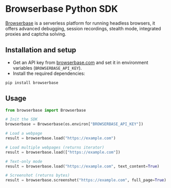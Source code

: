 # Browserbase Python SDK

[Browserbase](https://browserbase.com) is a serverless platform for running headless browsers, it offers advanced debugging, session recordings, stealth mode, integrated proxies and captcha solving.

## Installation and setup

- Get an API key from [browserbase.com](https://browserbase.com) and set it in environment variables (`BROWSERBASE_API_KEY`).
- Install the required dependencies:

```
pip install browserbase
```

## Usage

```py
from browserbase import Browserbase

# Init the SDK
browserbase = Browserbase(os.environ["BROWSERBASE_API_KEY"])

# Load a webpage
result = browserbase.load("https://example.com")

# Load multiple webpages (returns iterator)
result = browserbase.load(["https://example.com"])

# Text-only mode
result = browserbase.load("https://example.com", text_content=True)

# Screenshot (returns bytes)
result = browserbase.screenshot("https://example.com", full_page=True)
```
